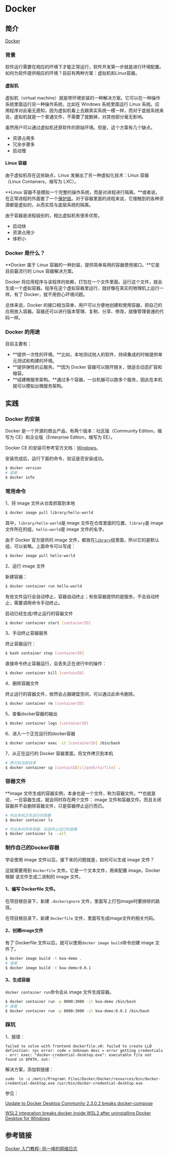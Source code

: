 # Docker

## 简介

 [Docker](https://www.docker.com/)

### 背景

软件运行需要在相应的环境下才能正常运行，软件开发第一步就是进行环境配置。如何为软件提供相应的环境？目前有两种方案：虚拟机和Linux容器。

#### 虚拟机

虚拟机（virtual machine）就是带环境安装的一种解决方案。它可以在一种操作系统里面运行另一种操作系统，比如在 Windows 系统里面运行 Linux 系统。应用程序对此毫无感知，因为虚拟机看上去跟真实系统一模一样，而对于底层系统来说，虚拟机就是一个普通文件，不需要了就删掉，对其他部分毫无影响。

虽然用户可以通过虚拟机还原软件的原始环境。但是，这个方案有几个缺点。

- 资源占用多
- 冗余步骤多
- 启动慢

#### Linux 容器

由于虚拟机存在这些缺点，Linux 发展出了另一种虚拟化技术：Linux 容器（Linux Containers，缩写为 LXC）。

**Linux 容器不是模拟一个完整的操作系统，而是对进程进行隔离。**或者说，在正常进程的外面套了一个[保护层](https://opensource.com/article/18/1/history-low-level-container-runtimes)。对于容器里面的进程来说，它接触到的各种资源都是虚拟的，从而实现与底层系统的隔离。

由于容器是进程级别的，相比虚拟机有很多优势。

- 启动快
- 资源占用少
- 体积小

### Docker 是什么？

**Docker 属于 Linux 容器的一种封装，提供简单易用的容器使用接口。**它是目前最流行的 Linux 容器解决方案。

Docker 将应用程序与该程序的依赖，打包在一个文件里面。运行这个文件，就会生成一个虚拟容器。程序在这个虚拟容器里运行，就好像在真实的物理机上运行一样。有了 Docker，就不用担心环境问题。

总体来说，Docker 的接口相当简单，用户可以方便地创建和使用容器，把自己的应用放入容器。容器还可以进行版本管理、复制、分享、修改，就像管理普通的代码一样。



### Docker 的用途

目前主要有：

- **提供一次性的环境。**比如，本地测试他人的软件、持续集成的时候提供单元测试和构建的环境。
- **提供弹性的云服务。**因为 Docker 容器可以随开随关，很适合动态扩容和缩容。
- **组建微服务架构。**通过多个容器，一台机器可以跑多个服务，因此在本机就可以模拟出微服务架构。

## 实践

### Docker 的安装

Docker 是一个开源的商业产品，有两个版本：社区版（Community Edition，缩写为 CE）和企业版（Enterprise Edition，缩写为 EE）。

Docker CE 的安装可参考官方文档：[Windows](https://docs.docker.com/docker-for-windows/install/)。

安装完成后，运行下面的命令，验证是否安装成功。

```bash
$ docker version
# 或者
$ docker info
```

### 常用命令

1、将 image 文件从仓库抓取到本地

```bash
$ docker image pull library/hello-world
```

其中，`library/hello-world`是 image 文件在仓库里面的位置，`library`是 image 文件所在的组，`hello-world`是 image 文件的名字。

由于 Docker 官方提供的 image 文件，都放在[`library`](https://hub.docker.com/r/library/)组里面，所以它的是默认组，可以省略。上面命令可以写成：

```bash
$ docker image pull hello-world
```



2、运行 image 文件

新建容器：

```bash
$ docker container run hello-world
```

有些文件运行会自动停止，容器自动终止；有些容器提供的是服务，不会自动终止，需要调用命令手动终止。

启动已经生成/停止运行的容器文件

```bash
$ docker container start [containerID]
```



3、手动终止容器服务

终止容器运行：

```bash
$ bash container stop [containerID]
```

直接命令终止容器运行，会丢失正在进行中的操作：

```bash
$ docker container kill [containID]
```



4、删除容器文件

终止运行的容器文件，依然会占据硬盘空间，可以通过此命令删除。

```bash
$ docker container rm [containerID]
```



5、查看docker容器的输出

```bash
$ docker container logs [containerID]
```



6、进入一个正在运行的docker容器

```bash
$ docker container exec -it [containerID] /bin/bash
```



7、从正在运行的 Docker 容器里面，将文件拷贝到本机

```bash
# 拷贝到当前目录
$ docker container cp [containID]:[/path/to/file] .
```



### 容器文件

**image 文件生成的容器实例，本身也是一个文件，称为容器文件。**也就是说，一旦容器生成，就会同时存在两个文件： image 文件和容器文件。而且关闭容器并不会删除容器文件，只是容器停止运行而已。

```bash
# 列出本机正在运行的容器
$ docker container ls

# 列出本机所有容器，包括终止运行的容器
$ docker container ls --all
```

### 制作自己的Docker容器

学会使用 image 文件以后，接下来的问题就是，如何可以生成 image 文件？

这就需要用到 `Dockerfile` 文件。它是一个文本文件，用来配置 image。Docker 根据 该文件生成二进制的 image 文件。

#### 1、编写 Dockerfile 文件。

在项目根目录下，新建 `.dockerignore` 文件，里面写上打包image时要排除的路径。

在项目根目录下，新建 `Dockerfile` 文件，里面写生成image文件的相关代码。

#### 2、创建image文件

有了 Dockerfile 文件以后，就可以使用`docker image build`命令创建 image 文件了。

```bash
$ docker image build -t koa-demo .
# 或者
$ docker image build -t koa-demo:0.0.1 
```

#### 3、生成容器

`docker container run`命令会从 image 文件生成容器。

```bash
$ docker container run -p 8000:3000 -it koa-demo /bin/bash
# 或者
$ docker container run -p 8000:3000 -it koa-demo:0.0.1 /bin/bash
```

### 踩坑

1、报错：

```
failed to solve with frontend dockerfile.v0: failed to create LLB definition: rpc error: code = Unknown desc = error getting credentials - err: exec: "docker-credential-desktop.exe": executable file not found in $PATH, out: ``
```

解决方案，添加软链接：

```
sudo  ln -s /mnt/c/Program\ Files/Docker/Docker/resources/bin/docker-credential-desktop.exe /usr/bin/docker-credential-desktop.exe
```

参见：

[Update to Docker Desktop Community 2.3.0.2 breaks docker-compose](https://github.com/docker/for-win/issues/6652#)

[WSL2 integration breaks docker inside WSL2 after uninstalling Docker Desktop for Windows](https://github.com/docker/for-win/issues/7957#)



## 参考链接

[Docker 入门教程- 阮一峰的网络日志](http://www.ruanyifeng.com/blog/2018/02/docker-tutorial.html)

